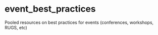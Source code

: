 # event_best_practices
Pooled resources on best practices for events (conferences, workshops, RUGS, etc)
